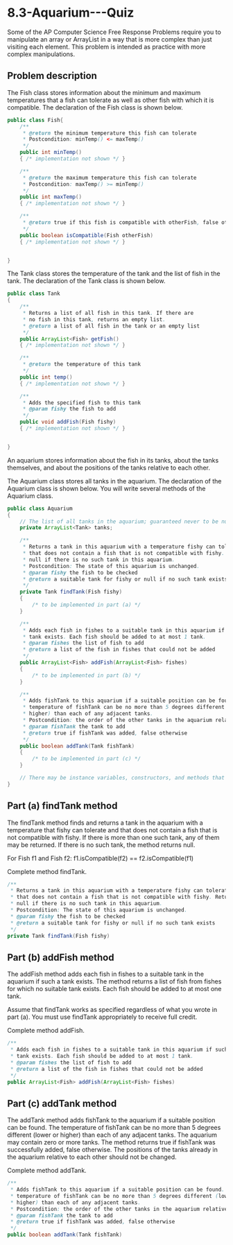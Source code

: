 # 8.3-Aquarium---Quiz

Some of the AP Computer Science Free Response Problems require you to manipulate an array or ArrayList in a way that is more complex than just visiting each element. This problem is intended as practice with more complex manipulations.

## **Problem description**
The Fish class stores information about the minimum and maximum temperatures that a fish can tolerate as well as other fish with which it is compatible. The declaration of the Fish class is shown below.

```java
public class Fish{
    /**
     * @return the minimum temperature this fish can tolerate
     * Postcondition: minTemp() <= maxTemp()
     */
    public int minTemp()
    { /* implementation not shown */ }

    /**
     * @return the maximum temperature this fish can tolerate
     * Postcondition: maxTemp() >= minTemp()
     */
    public int maxTemp()
    { /* implementation not shown */ }

    /**
     * @return true if this fish is compatible with otherFish, false otherwise
     */
    public boolean isCompatible(Fish otherFish)
    { /* implementation not shown */ }


}
```


The Tank class stores the temperature of the tank and the list of fish in the tank. The declaration of the Tank class is shown below.

```java
public class Tank
{
    /**
     * Returns a list of all fish in this tank. If there are
     * no fish in this tank, returns an empty list.
     * @return a list of all fish in the tank or an empty list
     */
    public ArrayList<Fish> getFish()
    { /* implementation not shown */ }

    /**
     * @return the temperature of this tank
     */
    public int temp()
    { /* implementation not shown */ }

    /**
     * Adds the specified fish to this tank
     * @param fishy the fish to add
     */
    public void addFish(Fish fishy)
    { /* implementation not shown */ }


}
```

An aquarium stores information about the fish in its tanks, about the tanks themselves, and about the positions of the tanks relative to each other.

The Aquarium class stores all tanks in the aquarium. The declaration of the Aquarium class is shown below. You will write several methods of the Aquarium class.

```java
public class Aquarium
{
    // The list of all tanks in the aquarium; guaranteed never to be null
    private ArrayList<Tank> tanks;

    /**
     * Returns a tank in this aquarium with a temperature fishy can tolerate and
     * that does not contain a fish that is not compatible with fishy. Returns
     * null if there is no such tank in this aquarium.
     * Postcondition: The state of this aquarium is unchanged.
     * @param fishy the fish to be checked
     * @return a suitable tank for fishy or null if no such tank exists
     */
    private Tank findTank(Fish fishy)
    {
        /* to be implemented in part (a) */
    }

    /**
     * Adds each fish in fishes to a suitable tank in this aquarium if such a
     * tank exists. Each fish should be added to at most 1 tank.
     * @param fishes the list of fish to add
     * @return a list of the fish in fishes that could not be added
     */
    public ArrayList<Fish> addFish(ArrayList<Fish> fishes)
    {
        /* to be implemented in part (b) */
    }

    /**
     * Adds fishTank to this aquarium if a suitable position can be found. The
     * temperature of fishTank can be no more than 5 degrees different (lower or
     * higher) than each of any adjacent tanks.
     * Postcondition: the order of the other tanks in the aquarium relative to each other is not changed
     * @param fishTank the tank to add
     * @return true if fishTank was added, false otherwise
     */
    public boolean addTank(Tank fishTank)
    {
        /* to be implemented in part (c) */
    }

    // There may be instance variables, constructors, and methods that are not shown.
}
```

## **Part (a) findTank method**
The findTank method finds and returns a tank in the aquarium with a temperature that fishy can tolerate and that does not contain a fish that is not compatible with fishy. If there is more than one such tank, any of them may be returned. If there is no such tank, the method returns null.

For Fish f1 and Fish f2: f1.isCompatible(f2) == f2.isCompatible(f1)

Complete method findTank.

```java
/**
 * Returns a tank in this aquarium with a temperature fishy can tolerate and
 * that does not contain a fish that is not compatible with fishy. Returns
 * null if there is no such tank in this aquarium.
 * Postcondition: The state of this aquarium is unchanged.
 * @param fishy the fish to be checked
 * @return a suitable tank for fishy or null if no such tank exists
 */
private Tank findTank(Fish fishy)
```

## **Part (b) addFish method**
The addFish method adds each fish in fishes to a suitable tank in the aquarium if such a tank exists. The method returns a list of fish from fishes for which no suitable tank exists. Each fish should be added to at most one tank.

Assume that findTank works as specified regardless of what you wrote in part (a). You must use findTank appropriately to receive full credit.

Complete method addFish.

```java
/**
 * Adds each fish in fishes to a suitable tank in this aquarium if such a
 * tank exists. Each fish should be added to at most 1 tank.
 * @param fishes the list of fish to add
 * @return a list of the fish in fishes that could not be added
 */
public ArrayList<Fish> addFish(ArrayList<Fish> fishes)
```

## **Part (c) addTank method** 
The addTank method adds fishTank to the aquarium if a suitable position can be found. The temperature of fishTank can be no more than 5 degrees different (lower or higher) than each of any adjacent tanks. The aquarium may contain zero or more tanks. The method returns true if fishTank was successfully added, false otherwise. The positions of the tanks already in the aquarium relative to each other should not be changed.

Complete method addTank.
```java
/**
 * Adds fishTank to this aquarium if a suitable position can be found. The
 * temperature of fishTank can be no more than 5 degrees different (lower or
 * higher) than each of any adjacent tanks.
 * Postcondition: the order of the other tanks in the aquarium relative to each other is not changed
 * @param fishTank the tank to add
 * @return true if fishTank was added, false otherwise
 */
public boolean addTank(Tank fishTank)
```
